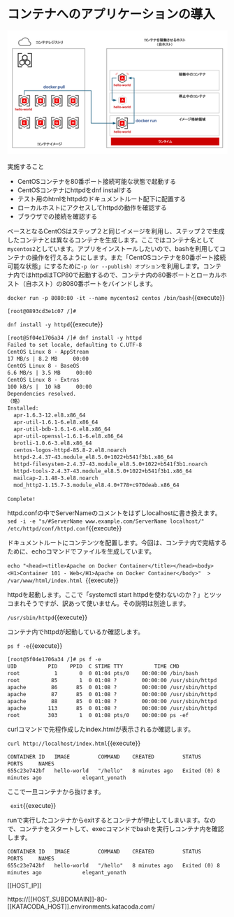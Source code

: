 # コンテナへのアプリケーションの導入

![Test Image 1](https://raw.githubusercontent.com/mayumi00/katacoda-scenarios/main/container101/images/image01.png)　

実施すること
- CentOSコンテナを80番ポート接続可能な状態で起動する
- CentOSコンテナにhttpdをdnf installする
- テスト用のhtmlをhttpdのドキュメントルート配下に配置する
- ローカルホストにアクセスしてhttpdの動作を確認する
- ブラウザでの接続を確認する

ベースとなるCentOSはステップ２と同じイメージを利用し、ステップ２で生成したコンテナとは異なるコンテナを生成します。ここではコンテナ名として`mycentos2`としています。アプリをインストールしたいので、bashを利用してコンテナの操作を行えるようにします。また「CentOSコンテナを80番ポート接続可能な状態」にするために`-p（or --publish）オプション`を利用します。コンテナ内ではhttpdはTCP80で起動するので、コンテナ内の80番ポートとローカルホスト（自ホスト）の8080番ポートをバインドします。

`docker run -p 8080:80 -it --name mycentos2 centos /bin/bash`{{execute}}

```text
[root@0893cd3e1c07 /]#
```

`dnf install -y httpd`{{execute}}

```text
[root@5f04e1706a34 /]# dnf install -y httpd
Failed to set locale, defaulting to C.UTF-8
CentOS Linux 8 - AppStream                                                                17 MB/s | 8.2 MB     00:00    
CentOS Linux 8 - BaseOS                                                                  6.6 MB/s | 3.5 MB     00:00    
CentOS Linux 8 - Extras                                                                  100 kB/s |  10 kB     00:00    
Dependencies resolved.
（略）
Installed:
  apr-1.6.3-12.el8.x86_64                                                                                                
  apr-util-1.6.1-6.el8.x86_64                                                                                            
  apr-util-bdb-1.6.1-6.el8.x86_64                                                                                        
  apr-util-openssl-1.6.1-6.el8.x86_64                                                                                    
  brotli-1.0.6-3.el8.x86_64                                                                                              
  centos-logos-httpd-85.8-2.el8.noarch                                                                                   
  httpd-2.4.37-43.module_el8.5.0+1022+b541f3b1.x86_64                                                                    
  httpd-filesystem-2.4.37-43.module_el8.5.0+1022+b541f3b1.noarch                                                         
  httpd-tools-2.4.37-43.module_el8.5.0+1022+b541f3b1.x86_64                                                              
  mailcap-2.1.48-3.el8.noarch                                                                                            
  mod_http2-1.15.7-3.module_el8.4.0+778+c970deab.x86_64                                                                  

Complete!
```

httpd.confの中でServerNameのコメントをはずしlocalhostに書き換えます。
`sed -i -e "s/#ServerName www.example.com/ServerName localhost/" /etc/httpd/conf/httpd.conf`{{execute}}
 
ドキュメントルートにコンテンツを配置します。今回は、コンテナ内で完結するために、echoコマンドでファイルを生成しています。

`echo "<head><title>Apache on Docker Container</title></head><body><H1>Container 101 - Web</H1>Apache on Docker Container</body>"  > /var/www/html/index.html `{{execute}}

httpdを起動します。ここで「systemctl start httpdを使わないのか？」とツッコまれそうですが、訳あって使いません。その説明は別途します。

`/usr/sbin/httpd`{{execute}}

コンテナ内でhttpdが起動しているか確認します。

 `ps f -e`{{execute}}
 
 ```text
[root@5f04e1706a34 /]# ps f -e
UID          PID    PPID  C STIME TTY          TIME CMD
root           1       0  0 01:04 pts/0    00:00:00 /bin/bash
root          85       1  0 01:08 ?        00:00:00 /usr/sbin/httpd
apache        86      85  0 01:08 ?        00:00:00 /usr/sbin/httpd
apache        87      85  0 01:08 ?        00:00:00 /usr/sbin/httpd
apache        88      85  0 01:08 ?        00:00:00 /usr/sbin/httpd
apache       113      85  0 01:08 ?        00:00:00 /usr/sbin/httpd
root         303       1  0 01:08 pts/0    00:00:00 ps -ef
 ```
 
 curlコマンドで先程作成したindex.htmlが表示されるか確認します。
 
 `curl http://localhost/index.html`{{execute}}

```text
CONTAINER ID   IMAGE         COMMAND    CREATED         STATUS                     PORTS     NAMES
655c23e742bf   hello-world   "/hello"   8 minutes ago   Exited (0) 8 minutes ago             elegant_yonath
 ```

ここで一旦コンテナから抜けます。

 ` exit`{{execute}}

runで実行したコンテナからexitするとコンテナが停止してしまいます。なので、コンテナをスタートして、execコマンドでbashを実行しコンテナ内を確認します。

```text
CONTAINER ID   IMAGE         COMMAND    CREATED         STATUS                     PORTS     NAMES
655c23e742bf   hello-world   "/hello"   8 minutes ago   Exited (0) 8 minutes ago             elegant_yonath
 ```

[[HOST_IP]]

https://[[HOST_SUBDOMAIN]]-80-[[KATACODA_HOST]].environments.katacoda.com/